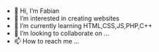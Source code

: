 - 👋 Hi, I’m Fabian
- 👀 I’m interested in creating websites
- 🌱 I’m currently learning HTML,CSS,JS,PHP,C++
- 💞️ I’m looking to collaborate on ...
- 📫 How to reach me ...

<!---
Mrsfab09/Mrsfab09 is a ✨ special ✨ repository because its `README.md` (this file) appears on your GitHub profile.
You can click the Preview link to take a look at your changes.
--->
